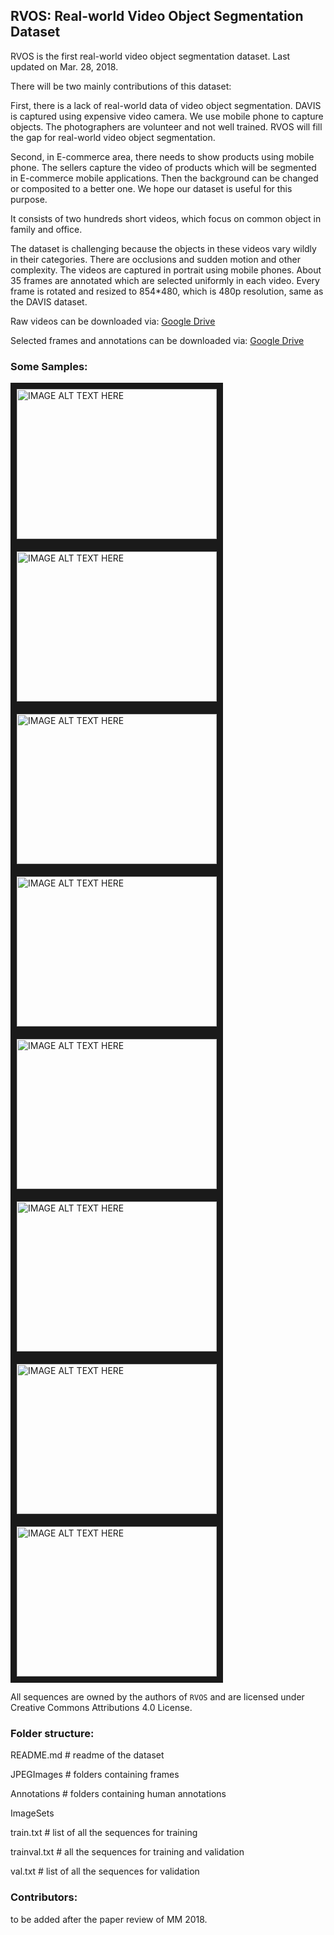 ## RVOS: Real-world Video Object Segmentation Dataset
  
RVOS is the first real-world video object segmentation dataset. Last updated on Mar. 28, 2018.
  
There will be two mainly contributions of this dataset: 
  
First, there is a lack of real-world data of video object segmentation. DAVIS is captured using expensive video camera. We use mobile phone to capture objects. The photographers are volunteer and not well trained. RVOS will fill the gap for real-world video object segmentation. 
  
Second, in E-commerce area, there needs to show products using mobile phone. The sellers capture the video of products which will be segmented in E-commerce mobile applications. Then the background can be changed or composited to a better one. We hope our dataset is useful for this purpose. 
  
It consists of two hundreds short videos, which focus on common object in family and office.
  
The dataset is challenging because the objects in these videos vary wildly in their categories. There are occlusions and sudden motion and other complexity. The videos are captured in portrait using mobile phones. About 35 frames are annotated which are selected uniformly in each video. Every frame is rotated and resized to 854*480, which is 480p resolution, same as the DAVIS dataset.
  
Raw videos can be downloaded via: <a href="https://drive.google.com/open?id=0B7mv0bFAqJGEbGNTdjVBNW40QjQ">Google Drive</a> 
  
Selected frames and annotations can be downloaded via: <a href="https://drive.google.com/open?id=0B7mv0bFAqJGEN0lhQVp4YThpRzA">Google Drive</a>  

### Some Samples:
<a href="http://www.youtube.com/watch?feature=player_embedded&v=Kq280YXHlBU
" target="_blank"><img src="https://img.youtube.com/vi/Kq280YXHlBU/0.jpg" 
alt="IMAGE ALT TEXT HERE" width="320" height="240" border="10" /></a>
<a href="http://www.youtube.com/watch?feature=player_embedded&v=K8IKsPgdNJA
" target="_blank"><img src="https://img.youtube.com/vi/K8IKsPgdNJA/0.jpg" 
alt="IMAGE ALT TEXT HERE" width="320" height="240" border="10" /></a>
<a href="http://www.youtube.com/watch?feature=player_embedded&v=tlOjUl_VASs
" target="_blank"><img src="https://img.youtube.com/vi/tlOjUl_VASs/0.jpg" 
alt="IMAGE ALT TEXT HERE" width="320" height="240" border="10" /></a>
<a href="http://www.youtube.com/watch?feature=player_embedded&v=LBOShbTMHtY
" target="_blank"><img src="https://img.youtube.com/vi/LBOShbTMHtY/0.jpg" 
alt="IMAGE ALT TEXT HERE" width="320" height="240" border="10" /></a>
<a href="http://www.youtube.com/watch?feature=player_embedded&v=sujNRE1xdsw
" target="_blank"><img src="https://img.youtube.com/vi/sujNRE1xdsw/0.jpg" 
alt="IMAGE ALT TEXT HERE" width="320" height="240" border="10" /></a>
<a href="http://www.youtube.com/watch?feature=player_embedded&v=Ecnm6xvbTE4
" target="_blank"><img src="https://img.youtube.com/vi/Ecnm6xvbTE4/0.jpg" 
alt="IMAGE ALT TEXT HERE" width="320" height="240" border="10" /></a>
<a href="http://www.youtube.com/watch?feature=player_embedded&v=FdGfQhKliqs
" target="_blank"><img src="https://img.youtube.com/vi/FdGfQhKliqs/0.jpg" 
alt="IMAGE ALT TEXT HERE" width="320" height="240" border="10" /></a>
<a href="http://www.youtube.com/watch?feature=player_embedded&v=84qyzuq-LAA
" target="_blank"><img src="https://img.youtube.com/vi/84qyzuq-LAA/0.jpg" 
alt="IMAGE ALT TEXT HERE" width="320" height="240" border="10" /></a>

All sequences are owned by the authors of `RVOS` and are licensed under Creative Commons Attributions 4.0 License.

### Folder structure:
README.md # readme of the dataset

JPEGImages # folders containing frames

Annotations # folders containing human annotations

ImageSets

train.txt # list of all the sequences for training

trainval.txt # all the sequences for training and validation   

val.txt # list of all the sequences for validation

### Contributors:
to be added after the paper review of MM 2018. 
